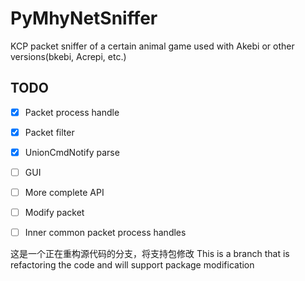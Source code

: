 # PyMhyNetSniffer

KCP packet sniffer of a certain animal game used with Akebi or other versions(bkebi, Acrepi, etc.)

## TODO

- [x] Packet process handle
- [x] Packet filter
- [x] UnionCmdNotify parse
- [ ] GUI
- [ ] More complete API
- [ ] Modify packet
- [ ] Inner common packet process handles


这是一个正在重构源代码的分支，将支持包修改
This is a branch that is refactoring the code and will support package modification
